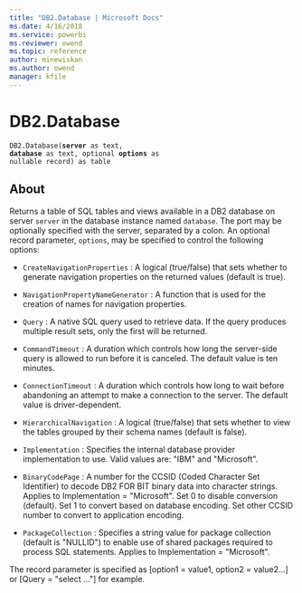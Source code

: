 ```yaml
---
title: "DB2.Database | Microsoft Docs"
ms.date: 4/16/2018
ms.service: powerbi
ms.reviewer: owend
ms.topic: reference
author: minewiskan
ms.author: owend
manager: kfile
---
```

# DB2.Database

<code>DB2.Database(**server** as text, **database** as text, optional **options** as nullable record) as table</code>

## About

Returns a table of SQL tables and views available in a DB2 database on server <code>server</code> in the database instance named <code>database</code>. The port may be optionally specified with the server, separated by a colon. An optional record parameter, <code>options</code>, may be specified to control the following options: 

*	<code>CreateNavigationProperties</code> : A logical (true/false) that sets whether to generate navigation properties on the returned values (default is true).

*	<code>NavigationPropertyNameGenerator</code> : A function that is used for the creation of names for navigation properties.

*	<code>Query</code> : A native SQL query used to retrieve data. If the query produces multiple result sets, only the first will be returned.

*	<code>CommandTimeout</code> : A duration which controls how long the server-side query is allowed to run before it is canceled. The default value is ten minutes.

*	<code>ConnectionTimeout</code> : A duration which controls how long to wait before abandoning an attempt to make a connection to the server. The default value is driver-dependent.

*	<code>HierarchicalNavigation</code> : A logical (true/false) that sets whether to view the tables grouped by their schema names (default is false).

*	<code>Implementation</code> : Specifies the internal database provider implementation to use. Valid values are: &quot;IBM&quot; and &quot;Microsoft&quot;.

*	<code>BinaryCodePage</code> : A number for the CCSID (Coded Character Set Identifier) to decode DB2 FOR BIT binary data into character strings. Applies to Implementation = &quot;Microsoft&quot;. Set 0 to disable conversion (default). Set 1 to convert based on database encoding. Set other CCSID number to convert to application encoding.

*	<code>PackageCollection</code> : Specifies a string value for package collection (default is &quot;NULLID&quot;) to enable use of shared packages required to process SQL statements. Applies to Implementation = &quot;Microsoft&quot;.

 The record parameter is specified as [option1 = value1, option2 = value2...] or [Query = "select ..."] for example. 



